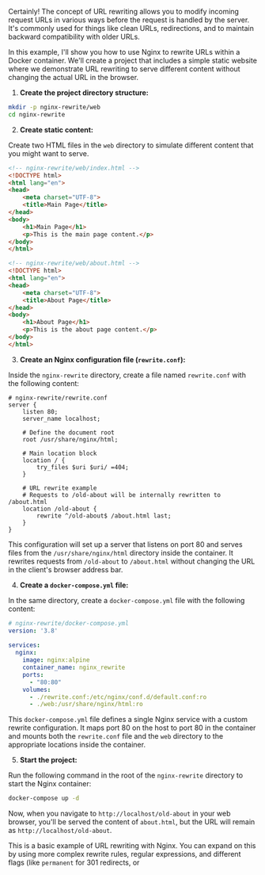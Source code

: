 Certainly! The concept of URL rewriting allows you to modify incoming request URLs in various ways before the request is handled by the server. It's commonly used for things like clean URLs, redirections, and to maintain backward compatibility with older URLs.  
   
In this example, I'll show you how to use Nginx to rewrite URLs within a Docker container. We'll create a project that includes a simple static website where we demonstrate URL rewriting to serve different content without changing the actual URL in the browser.  
   
1. **Create the project directory structure:**  
   
```sh  
mkdir -p nginx-rewrite/web  
cd nginx-rewrite  
```  
   
2. **Create static content:**  
   
Create two HTML files in the `web` directory to simulate different content that you might want to serve.  
   
```html  
<!-- nginx-rewrite/web/index.html -->  
<!DOCTYPE html>  
<html lang="en">  
<head>  
    <meta charset="UTF-8">  
    <title>Main Page</title>  
</head>  
<body>  
    <h1>Main Page</h1>  
    <p>This is the main page content.</p>  
</body>  
</html>  
```  
   
```html  
<!-- nginx-rewrite/web/about.html -->  
<!DOCTYPE html>  
<html lang="en">  
<head>  
    <meta charset="UTF-8">  
    <title>About Page</title>  
</head>  
<body>  
    <h1>About Page</h1>  
    <p>This is the about page content.</p>  
</body>  
</html>  
```  
   
3. **Create an Nginx configuration file (`rewrite.conf`):**  
   
Inside the `nginx-rewrite` directory, create a file named `rewrite.conf` with the following content:  
   
```nginx  
# nginx-rewrite/rewrite.conf  
server {  
    listen 80;  
    server_name localhost;  
  
    # Define the document root  
    root /usr/share/nginx/html;  
  
    # Main location block  
    location / {  
        try_files $uri $uri/ =404;  
    }  
  
    # URL rewrite example  
    # Requests to /old-about will be internally rewritten to /about.html  
    location /old-about {  
        rewrite ^/old-about$ /about.html last;  
    }  
}  
```  
   
This configuration will set up a server that listens on port 80 and serves files from the `/usr/share/nginx/html` directory inside the container. It rewrites requests from `/old-about` to `/about.html` without changing the URL in the client's browser address bar.  
   
4. **Create a `docker-compose.yml` file:**  
   
In the same directory, create a `docker-compose.yml` file with the following content:  
   
```yaml  
# nginx-rewrite/docker-compose.yml  
version: '3.8'  
   
services:  
  nginx:  
    image: nginx:alpine  
    container_name: nginx_rewrite  
    ports:  
      - "80:80"  
    volumes:  
      - ./rewrite.conf:/etc/nginx/conf.d/default.conf:ro  
      - ./web:/usr/share/nginx/html:ro  
```  
   
This `docker-compose.yml` file defines a single Nginx service with a custom rewrite configuration. It maps port 80 on the host to port 80 in the container and mounts both the `rewrite.conf` file and the `web` directory to the appropriate locations inside the container.  
   
5. **Start the project:**  
   
Run the following command in the root of the `nginx-rewrite` directory to start the Nginx container:  
   
```sh  
docker-compose up -d  
```  
   
Now, when you navigate to `http://localhost/old-about` in your web browser, you'll be served the content of `about.html`, but the URL will remain as `http://localhost/old-about`.  
   
This is a basic example of URL rewriting with Nginx. You can expand on this by using more complex rewrite rules, regular expressions, and different flags (like `permanent` for 301 redirects, or